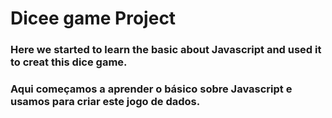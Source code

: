 # Dicee game Project
### Here we started to learn the basic about Javascript and used it to creat this dice game.
### Aqui começamos a aprender o básico sobre Javascript e usamos para criar este jogo de dados.
